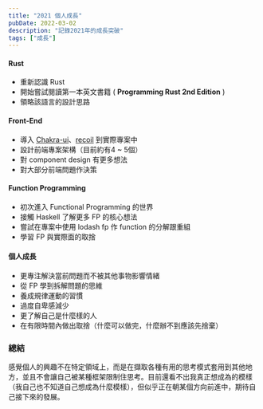 ```yaml
---
title: "2021 個人成長"
pubDate: 2022-03-02
description: "記錄2021年的成長突破" 
tags: ["成長"]
---
```


#### Rust

- 重新認識 Rust
- 開始嘗試閱讀第一本英文書籍 ( **Programming Rust 2nd Edition** )
- 領略該語言的設計思路

#### Front-End

- 導入 [Chakra-ui](https://chakra-ui.com/)、[recoil](https://recoiljs.org/) 到實際專案中
- 設計前端專案架構（目前約有4 ~ 5個）
- 對 component design 有更多想法
- 對大部分前端問題作決策

#### Function Programming

- 初次進入 Functional Programming 的世界
- 接觸 Haskell 了解更多 FP 的核心想法
- 嘗試在專案中使用 lodash fp 作 function 的分解跟重組
- 學習 FP 與實際面的取捨

#### 個人成長

- 更專注解決當前問題而不被其他事物影響情緒
- 從 FP 學到拆解問題的思維
- 養成規律運動的習慣
- 過度自卑感減少
- 更了解自己是什麼樣的人
- 在有限時間內做出取捨（什麼可以做完，什麼辦不到應該先捨棄）

### 總結

感覺個人的興趣不在特定領域上，而是在擷取各種有用的思考模式套用到其他地方，並且不會讓自己被某種框架限制住思考。目前還看不出我真正想成為的模樣（我自己也不知道自己想成為什麼模樣），但似乎正在朝某個方向前進中，期待自己接下來的發展。
